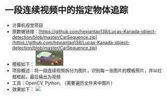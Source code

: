 # 一段连续视频中的指定物体追踪
* 计算机视觉项目
* 原数据链接：[https://github.com/hexiantao138/Lucas-Kanada-object-detection/blob/master/CarSequence.zip](https://github.com/hexiantao138/Lucas-Kanada-object-detection/blob/master/CarSequence.zip)
* 模板如下：
![](/car_template.jpg)
* 项目概述：将一段连续视频拆分为图片，识别每一张图片的模板照片，并以红框框起，最后输出为视频
* 工具：OpenCV, Python, （需要遍历文件夹中图片）
* 效果如下：
![](/Carsequencegif.gif)
